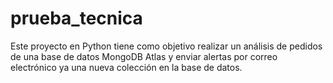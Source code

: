 # prueba_tecnica
 Este proyecto en Python tiene como objetivo realizar un análisis de pedidos de una base de datos MongoDB Atlas y enviar alertas por correo electrónico ya una nueva colección en la base de datos.
